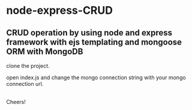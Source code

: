 # node-express-CRUD
CRUD operation by using node and express framework with ejs templating and mongoose ORM with MongoDB
<br>
--------------------------------------
clone the project.

open index.js and change the mongo connection string with your mongo connection url.

<br>
Cheers!
